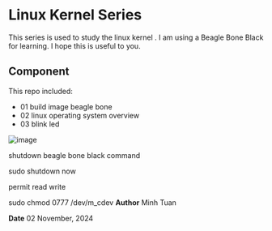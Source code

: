 # Linux Kernel Series

This series is used to study the linux kernel . I am using a Beagle Bone Black for learning. I hope this is useful to you.

## Component
This repo included:

- 01 build image beagle bone
- 02 linux operating system overview
- 03 blink led
  
![image](https://github.com/user-attachments/assets/600cdd96-79cd-4ef5-b3d2-665f28f17e7c)


shutdown beagle bone black command

  sudo shutdown now

permit read write

  sudo chmod 0777 /dev/m_cdev
**Author** Minh Tuan

 **Date** 02 November, 2024
